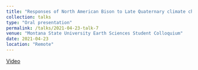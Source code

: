 ```yaml
---
title: "Responses of North American Bison to Late Quaternary climate change"
collection: talks
type: "Oral presentation"
permalink: /talks/2021-04-23-talk-7
venue: "Montana State University Earth Sciences Student Colloquium"
date: 2021-04-23
location: "Remote"
---
```


[Video](https://www.youtube.com/watch?v=dkrDldkJffs)
